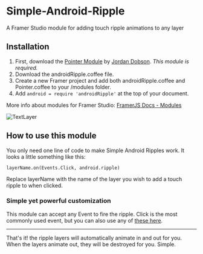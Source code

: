 # Simple-Android-Ripple
A Framer Studio module for adding touch ripple animations to any layer

## Installation

1. First, download the [Pointer Module](http://framerco.de/post/130291848269/module-pointer-helper-class-this-module-helps-you) by [Jordan Dobson](https://twitter.com/jordandobson). *This module is required.*
2. Download the androidRipple.coffee file.
2. Create a new Framer project and add both androidRipple.coffee and Pointer.coffee to your /modules folder.
3. Add `android = require 'androidRipple'` at the top of your document.

More info about modules for Framer Studio: [FramerJS Docs - Modules](http://framerjs.com/docs/#modules)

![TextLayer](https://raw.githubusercontent.com/imaaronjames/Simple-Android-Ripple/master/androidRipple-Sample-Project.framer/images/sample-code.png)

## How to use this module
You only need one line of code to make Simple Android Ripples work. It looks a little something like this:

  `layerName.on(Events.Click, android.ripple)`

Replace layerName with the name of the layer you wish to add a touch ripple to when clicked.

### Simple yet powerful customization
This module can accept any Event to fire the ripple. Click is the most commonly used event, but you can also use any of [these here](http://framerjs.com/docs/#events.events).

___
That's it! the ripple layers will automatically animate in and out for you. When the layers animate out, they will be destroyed for you. Simple.
